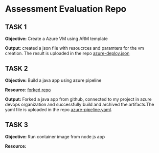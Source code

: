 # Assessment Evaluation Repo

## TASK 1
**Objective:** Create a Azure VM using ARM template

**Output:** created a json file with resoucrces and paramters for the vm creation. The result is uploaded in the repo [azure-deploy.json](https://github.com/anonymous21155/assessment/blob/main/azure-deploy.json)

## TASK 2

**Objective:** Build a java app using azure pipeline

**Resource**: [forked repo](https://github.com/anonymous21155/pipelines-java)

**Output:** Forked a java app from github, connected to my project in azure devops organization and successfully build and archived the artifacts.The yaml file is uploaded in the repo [azure-pipeline.yaml](https://github.com/anonymous21155/assessment/blob/main/java-app-azure-pipelines.yml).

## TASK 3

__Objective:__ Run container image from node js app

__Resource:__ 

